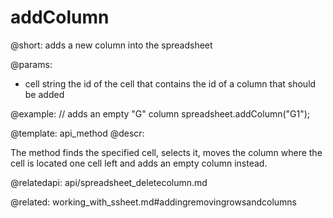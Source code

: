 addColumn
==============

@short:
	adds a new column into the spreadsheet
    
@params:
- cell		string			the id of the cell that contains the id of a column that should be added


@example:
// adds an empty "G" column 
spreadsheet.addColumn("G1");

@template: api_method
@descr:
 
The method finds the specified cell, selects it, moves the column where the cell is located one cell left and adds an empty column instead.


@relatedapi:
api/spreadsheet_deletecolumn.md

@related:
working_with_ssheet.md#addingremovingrowsandcolumns

